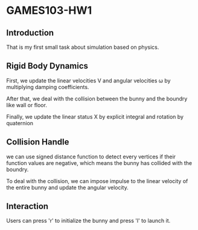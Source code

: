 # GAMES103-HW1

## Introduction
That is my first small task about simulation based on physics.

## Rigid Body Dynamics
First, we update the linear velocities V and angular velocities ω by multiplying damping coefficients.

After that, we deal with the collision between the bunny and the boundry like wall or floor.

Finally, we update the linear status X by explicit integral and rotation by quaternion

## Collision Handle
we can use signed distance function to detect every vertices if their function values are negative, which means the bunny has collided with the boundry. 

To deal with the collision, we can impose impulse to the linear velocity of the entire bunny and update the angular velocity. 

## Interaction
Users can press 'r' to initialize the bunny and press 'l' to launch it. 
